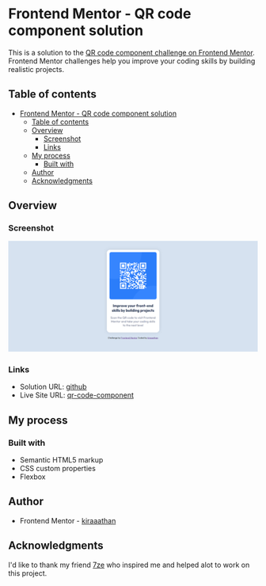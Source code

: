 # Frontend Mentor - QR code component solution

This is a solution to the [QR code component challenge on Frontend Mentor](https://www.frontendmentor.io/challenges/qr-code-component-iux_sIO_H). Frontend Mentor challenges help you improve your coding skills by building realistic projects.

## Table of contents

- [Frontend Mentor - QR code component solution](#frontend-mentor---qr-code-component-solution)
  - [Table of contents](#table-of-contents)
  - [Overview](#overview)
    - [Screenshot](#screenshot)
    - [Links](#links)
  - [My process](#my-process)
    - [Built with](#built-with)
  - [Author](#author)
  - [Acknowledgments](#acknowledgments)

## Overview

### Screenshot

![](/screenshot.jpg)

### Links

- Solution URL: [github](https://https://github.com/kiraaathan/qr-code-component-challenge)
- Live Site URL: [qr-code-component](https://kiraaathan.github.io/qr-code-component-challenge/)

## My process

### Built with

- Semantic HTML5 markup
- CSS custom properties
- Flexbox

## Author

- Frontend Mentor - [kiraaathan](https://www.frontendmentor.io/profile/kiraaathan)

## Acknowledgments

I'd like to thank my friend <a href="https://github.com/7ze">7ze</a> who inspired me and helped alot to work on this project.

